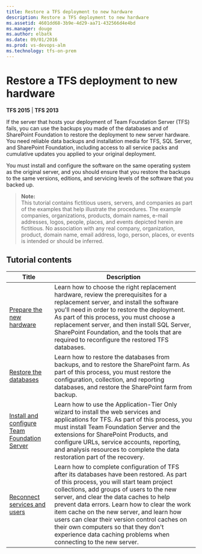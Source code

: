 ```yaml
---
title: Restore a TFS deployment to new hardware
description: Restore a TFS deployment to new hardware
ms.assetid: 4601dd68-3b9e-4d29-aa71-432566d4e4bd
ms.manager: douge
ms.author: elbatk
ms.date: 09/01/2016
ms.prod: vs-devops-alm
ms.technology: tfs-on-prem
---
```


# Restore a TFS deployment to new hardware

**TFS 2015** | **TFS 2013**

If the server that hosts your deployment of Team Foundation Server (TFS) fails, you can use the backups you made of the databases and of SharePoint Foundation to restore the deployment to new server hardware. You need reliable data backups and installation media for TFS, SQL Server, and SharePoint Foundation, including access to all service packs and cumulative updates you applied to your original deployment.

You must install and configure the software on the same operating system as the original server, and you should ensure that you restore the backups to the same versions, editions, and servicing levels of the software that you backed up.

>**Note:**  
>This tutorial contains fictitious users, servers, and companies as part of the examples that help illustrate the procedures. The example companies, organizations, products, domain names, e-mail addresses, logos, people, places, and events depicted herein are fictitious. No association with any real company, organization, product, domain name, email address, logo, person, places, or events is intended or should be inferred.


## Tutorial contents

|Title|Description|
|---|---|
| [Prepare the new hardware](tut-single-svr-prep-new-hw.md) |Learn how to choose the right replacement hardware, review the prerequisites for a replacement server, and install the software you'll need in order to restore the deployment. As part of this process, you must choose a replacement server, and then install SQL Server, SharePoint Foundation, and the tools that are required to reconfigure the restored TFS databases.|
| [Restore the databases](tut-single-svr-restore-dbs.md) |Learn how to restore the databases from backups, and to restore the SharePoint farm. As part of this process, you must restore the configuration, collection, and reporting databases, and restore the SharePoint farm from backup.|
| [Install and configure Team Foundation Server](tut-single-svr-install-config-tfs.md) |Learn how to use the Application-Tier Only wizard to install the web services and applications for TFS. As part of this process, you must install Team Foundation Server and the extensions for SharePoint Products, and configure URLs, service accounts, reporting, and analysis resources to complete the data restoration part of the recovery.|
| [Reconnect services and users](tut-single-svr-reconn-svcs-users.md) |Learn how to complete configuration of TFS after its databases have been restored. As part of this process, you will start team project collections, add groups of users to the new server, and clear the data caches to help prevent data errors. Learn how to clear the work item cache on the new server, and learn how users can clear their version control caches on their own computers so that they don't experience data caching problems when connecting to the new server.|
